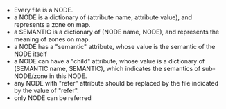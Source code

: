 - Every file is a NODE.
- a NODE is a dictionary of (attribute name, attribute value), and represents a zone on map.
- a SEMANTIC is a dictionary of (NODE name, NODE), and represents the meaning of zones on map. 
- a NODE has a "semantic" attribute, whose value is the semantic of the NODE itself
- a NODE can have a "child" attribute, whose value is a dictionary of (SEMANTIC name, SEMANTIC), which indicates the semantics of sub-NODE/zone in this NODE.
- any NODE with "refer" attribute should be replaced by the file indicated by the value of "refer". 
- only NODE can be referred